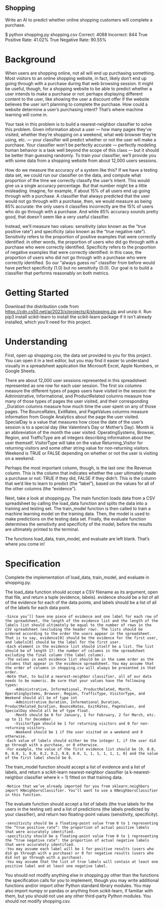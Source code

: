 ## Shopping

Write an AI to predict whether online shopping customers will complete a purchase.

$ python shopping.py shopping.csv
Correct: 4088
Incorrect: 844
True Positive Rate: 41.02%
True Negative Rate: 90.55%

# Background
When users are shopping online, not all will end up purchasing something. Most visitors to an online shopping website, in fact, likely don’t end up going through with a purchase during that web browsing session. It might be useful, though, for a shopping website to be able to predict whether a user intends to make a purchase or not: perhaps displaying different content to the user, like showing the user a discount offer if the website believes the user isn’t planning to complete the purchase. How could a website determine a user’s purchasing intent? That’s where machine learning will come in.

Your task in this problem is to build a nearest-neighbor classifier to solve this problem. Given information about a user — how many pages they’ve visited, whether they’re shopping on a weekend, what web browser they’re using, etc. — your classifier will predict whether or not the user will make a purchase. Your classifier won’t be perfectly accurate — perfectly modeling human behavior is a task well beyond the scope of this class — but it should be better than guessing randomly. To train your classifier, we’ll provide you with some data from a shopping website from about 12,000 users sessions.

How do we measure the accuracy of a system like this? If we have a testing data set, we could run our classifier on the data, and compute what proportion of the time we correctly classify the user’s intent. This would give us a single accuracy percentage. But that number might be a little misleading. Imagine, for example, if about 15\% of all users end up going through with a purchase. A classifier that always predicted that the user would not go through with a purchase, then, we would measure as being 85\% accurate: the only users it classifies incorrectly are the 15\% of users who do go through with a purchase. And while 85\% accuracy sounds pretty good, that doesn’t seem like a very useful classifier.

Instead, we’ll measure two values: sensitivity (also known as the “true positive rate”) and specificity (also known as the “true negative rate”). Sensitivity refers to the proportion of positive examples that were correctly identified: in other words, the proportion of users who did go through with a purchase who were correctly identified. Specificity refers to the proportion of negative examples that were correctly identified: in this case, the proportion of users who did not go through with a purchase who were correctly identified. So our “always guess no” classifier from before would have perfect specificity (1.0) but no sensitivity (0.0). Our goal is to build a classifier that performs reasonably on both metrics.

# Getting Started
Download the distribution code from https://cdn.cs50.net/ai/2023/x/projects/4/shopping.zip and unzip it.
Run pip3 install scikit-learn to install the scikit-learn package if it isn’t already installed, which you’ll need for this project.
# Understanding
First, open up shopping.csv, the data set provided to you for this project. You can open it in a text editor, but you may find it easier to understand visually in a spreadsheet application like Microsoft Excel, Apple Numbers, or Google Sheets.

There are about 12,000 user sessions represented in this spreadsheet: represented as one row for each user session. The first six columns measure the different types of pages users have visited in the session: the Administrative, Informational, and ProductRelated columns measure how many of those types of pages the user visited, and their corresponding _Duration columns measure how much time the user spent on any of those pages. The BounceRates, ExitRates, and PageValues columns measure information from Google Analytics about the page the user visited. SpecialDay is a value that measures how close the date of the user’s session is to a special day (like Valentine’s Day or Mother’s Day). Month is an abbreviation of the month the user visited. OperatingSystems, Browser, Region, and TrafficType are all integers describing information about the user themself. VisitorType will take on the value Returning_Visitor for returning visitors and some other string value for non-returning visitors. Weekend is TRUE or FALSE depending on whether or not the user is visiting on a weekend.

Perhaps the most important column, though, is the last one: the Revenue column. This is the column that indicates whether the user ultimately made a purchase or not: TRUE if they did, FALSE if they didn’t. This is the column that we’d like to learn to predict (the “label”), based on the values for all of the other columns (the “evidence”).

Next, take a look at shopping.py. The main function loads data from a CSV spreadsheet by calling the load_data function and splits the data into a training and testing set. The train_model function is then called to train a machine learning model on the training data. Then, the model is used to make predictions on the testing data set. Finally, the evaluate function determines the sensitivity and specificity of the model, before the results are ultimately printed to the terminal.

The functions load_data, train_model, and evaluate are left blank. That’s where you come in!

# Specification
Complete the implementation of load_data, train_model, and evaluate in shopping.py.

The load_data function should accept a CSV filename as its argument, open that file, and return a tuple (evidence, labels). evidence should be a list of all of the evidence for each of the data points, and labels should be a list of all of the labels for each data point.

    -Since you’ll have one piece of evidence and one label for each row of the spreadsheet, the length of the evidence list and the length of the labels list should ultimately be equal to the number of rows in the CSV spreadsheet (excluding the header row). The lists should be ordered according to the order the users appear in the spreadsheet. That is to say, evidence[0] should be the evidence for the first user, and labels[0] should be the label for the first user.
    -Each element in the evidence list should itself be a list. The list should be of length 17: the number of columns in the spreadsheet excluding the final column (the label column).
    -The values in each evidence list should be in the same order as the columns that appear in the evidence spreadsheet. You may assume that the order of columns in shopping.csv will always be presented in that order.
    -Note that, to build a nearest-neighbor classifier, all of our data needs to be numeric. Be sure that your values have the following types:
        -Administrative, Informational, ProductRelated, Month, OperatingSystems, Browser, Region, TrafficType, VisitorType, and Weekend should all be of type int
        -Administrative_Duration, Informational_Duration, ProductRelated_Duration, BounceRates, ExitRates, PageValues, and SpecialDay should all be of type float.
        -Month should be 0 for January, 1 for February, 2 for March, etc. up to 11 for December.
        -VisitorType should be 1 for returning visitors and 0 for non-returning visitors.
        -Weekend should be 1 if the user visited on a weekend and 0 otherwise.
    -Each value of labels should either be the integer 1, if the user did go through with a purchase, or 0 otherwise.
    -For example, the value of the first evidence list should be [0, 0.0, 0, 0.0, 1, 0.0, 0.2, 0.2, 0.0, 0.0, 1, 1, 1, 1, 1, 1, 0] and the value of the first label should be 0.

The train_model function should accept a list of evidence and a list of labels, and return a scikit-learn nearest-neighbor classifier (a k-nearest-neighbor classifier where k = 1) fitted on that training data.

    -Notice that we’ve already imported for you from sklearn.neighbors import KNeighborsClassifier. You’ll want to use a KNeighborsClassifier in this function.

The evaluate function should accept a list of labels (the true labels for the users in the testing set) and a list of predictions (the labels predicted by your classifier), and return two floating-point values (sensitivity, specificity).

    -sensitivity should be a floating-point value from 0 to 1 representing the “true positive rate”: the proportion of actual positive labels that were accurately identified.
    -specificity should be a floating-point value from 0 to 1 representing the “true negative rate”: the proportion of actual negative labels that were accurately identified.
    -You may assume each label will be 1 for positive results (users who did go through with a purchase) or 0 for negative results (users who did not go through with a purchase).
    -You may assume that the list of true labels will contain at least one positive label and at least one negative label.
    
You should not modify anything else in shopping.py other than the functions the specification calls for you to implement, though you may write additional functions and/or import other Python standard library modules. You may also import numpy or pandas or anything from scikit-learn, if familiar with them, but you should not use any other third-party Python modules. You should not modify shopping.csv.